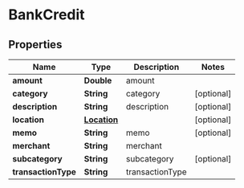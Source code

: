 
# BankCredit

## Properties
Name | Type | Description | Notes
------------ | ------------- | ------------- | -------------
**amount** | **Double** | amount | 
**category** | **String** | category |  [optional]
**description** | **String** | description |  [optional]
**location** | [**Location**](Location.md) |  |  [optional]
**memo** | **String** | memo |  [optional]
**merchant** | **String** | merchant | 
**subcategory** | **String** | subcategory |  [optional]
**transactionType** | **String** | transactionType | 



